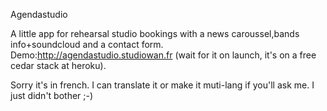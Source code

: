 Agendastudio

A little app for rehearsal studio bookings with a news caroussel,bands info+soundcloud and a contact form.
Demo:http://agendastudio.studiowan.fr (wait for it on launch, it's on a free cedar stack at heroku).

Sorry it's in french. I can translate it or make it muti-lang if you'll ask me. I just didn't bother ;-)
